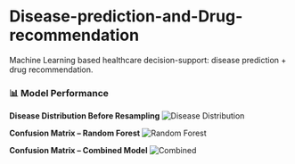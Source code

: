 # Disease-prediction-and-Drug-recommendation

Machine Learning based healthcare decision-support: disease prediction + drug recommendation.
<br>

### 📊 Model Performance

**Disease Distribution Before Resampling**
![Disease Distribution](images/disease_distribution.png)

**Confusion Matrix – Random Forest**
![Random Forest](images/confusion_matrix_rf.png)

**Confusion Matrix – Combined Model**
![Combined](images/confusion_matrix_combined.png)
